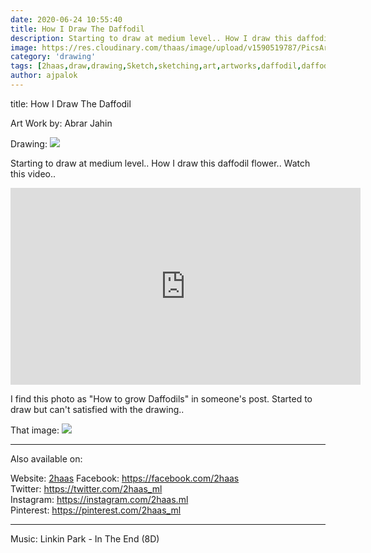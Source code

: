 ```yaml
---
date: 2020-06-24 10:55:40
title: How I Draw The Daffodil
description: Starting to draw at medium level.. How I draw this daffodil flower.. Watch this video inside..
image: https://res.cloudinary.com/thaas/image/upload/v1590519787/PicsArt_05-27-12.52.04_cv3bk7.jpg
category: 'drawing'
tags: [2haas,draw,drawing,Sketch,sketching,art,artworks,daffodil,daffodils,daffodil flower,daffodil bulbs,daffodils flowers,daffodils not blooming,how to draw daffodils,how to grow daffodils]
author: ajpalok
---
```

title: How I Draw The Daffodil

Art Work by: Abrar Jahin

Drawing:
<img src="https://res.cloudinary.com/thaas/image/upload/v1590519909/Daffodil_temp_drdgz6.jpg">

Starting to draw at medium level.. How I draw this daffodil flower.. Watch this video.. 

<iframe width="560" height="315" src="https://www.youtube.com/embed/NsSFVHE4Xqw" frameborder="0" allow="accelerometer; autoplay; encrypted-media; gyroscope; picture-in-picture" allowfullscreen></iframe>

I find this photo as "How to grow Daffodils" in someone's post. Started to draw but can't satisfied with the drawing..
  

That image:
<img src="https://res.cloudinary.com/thaas/image/upload/v1590520066/garden-5105513_ogrp7k.jpg">

______________________________________________
Also available on:

Website: [2haas](https://2haas.ml/)
Facebook: https://facebook.com/2haas  
Twitter: https://twitter.com/2haas_ml  
Instagram: https://instagram.com/2haas.ml  
Pinterest: https://pinterest.com/2haas_ml  

______________________________________________

Music: Linkin Park - In The End (8D)
